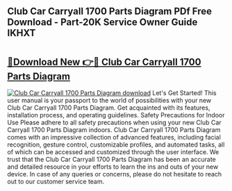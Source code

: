 ## Club Car Carryall 1700 Parts Diagram PDf Free Download - Part-20K Service Owner Guide IKHXT

# <h2><a href="http://dfor4h.blite.top/?on=Club+Car+Carryall+1700+Parts+Diagram">🔗Download New 👉🔴 Club Car Carryall 1700 Parts Diagram</a></h2>

[![Club Car Carryall 1700 Parts Diagram download](https://i.imgur.com/lujVjoI.png)](http://dfor4h.blite.top/?on=Club+Car+Carryall+1700+Parts+Diagram)
Let's Get Started! This user manual is your passport to the world of possibilities with your new Club Car Carryall 1700 Parts Diagram. Get acquainted with its features, installation process, and operating guidelines. Safety Precautions for Indoor Use Please adhere to all safety precautions when using your new Club Car Carryall 1700 Parts Diagram indoors. Club Car Carryall 1700 Parts Diagram comes with an impressive collection of advanced features, including facial recognition, gesture control, customizable profiles, and automated tasks, all of which can be accessed and customized through the user interface. We trust that the Club Car Carryall 1700 Parts Diagram has been an accurate and detailed resource in your efforts to learn the ins and outs of your new device. In case of any queries or concerns, please do not hesitate to reach out to our customer service team.

